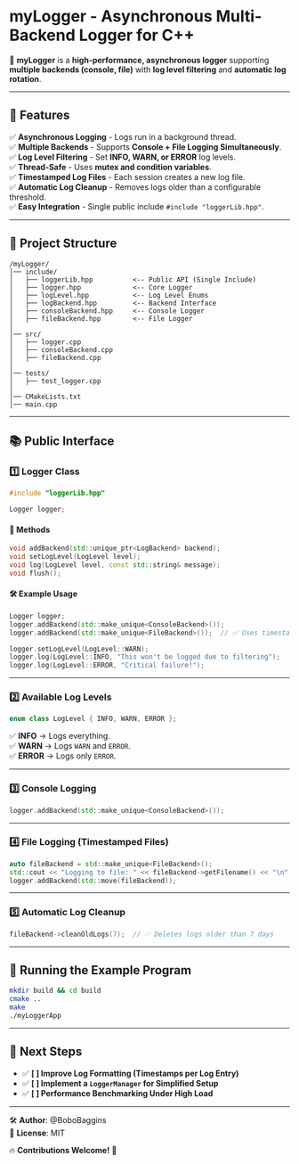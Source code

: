 # myLogger - Asynchronous Multi-Backend Logger for C++

🚀 **myLogger** is a **high-performance, asynchronous logger** supporting **multiple backends (console, file)** with **log level filtering** and **automatic log rotation**.

---

## 📌 Features

✅ **Asynchronous Logging** - Logs run in a background thread.  
✅ **Multiple Backends** - Supports **Console + File Logging Simultaneously**.  
✅ **Log Level Filtering** - Set **INFO, WARN, or ERROR** log levels.  
✅ **Thread-Safe** - Uses **mutex and condition variables**.  
✅ **Timestamped Log Files** - Each session creates a new log file.  
✅ **Automatic Log Cleanup** - Removes logs older than a configurable threshold.  
✅ **Easy Integration** - Single public include `#include "loggerLib.hpp"`.

---

## 📂 Project Structure
```
/myLogger/
│── include/
│   ├── loggerLib.hpp          <-- Public API (Single Include)
│   ├── logger.hpp             <-- Core Logger
│   ├── logLevel.hpp           <-- Log Level Enums
│   ├── logBackend.hpp         <-- Backend Interface
│   ├── consoleBackend.hpp     <-- Console Logger
│   ├── fileBackend.hpp        <-- File Logger
│
│── src/
│   ├── logger.cpp
│   ├── consoleBackend.cpp
│   ├── fileBackend.cpp
│
│── tests/
│   ├── test_logger.cpp
│
│── CMakeLists.txt
│── main.cpp
```

---

## 📚 Public Interface
### 1️⃣ Logger Class
```cpp
#include "loggerLib.hpp"

Logger logger;
```
#### 📝 Methods
```cpp
void addBackend(std::unique_ptr<LogBackend> backend);
void setLogLevel(LogLevel level);
void log(LogLevel level, const std::string& message);
void flush();
```

#### 🛠 Example Usage
```cpp
Logger logger;
logger.addBackend(std::make_unique<ConsoleBackend>());
logger.addBackend(std::make_unique<FileBackend>());  // ✅ Uses timestamped filename

logger.setLogLevel(LogLevel::WARN);
logger.log(LogLevel::INFO, "This won't be logged due to filtering");
logger.log(LogLevel::ERROR, "Critical failure!");
```

---

### 2️⃣ Available Log Levels
```cpp
enum class LogLevel { INFO, WARN, ERROR };
```
✅ **INFO** → Logs everything.  
✅ **WARN** → Logs `WARN` and `ERROR`.  
✅ **ERROR** → Logs only `ERROR`.

---

### 3️⃣ Console Logging
```cpp
logger.addBackend(std::make_unique<ConsoleBackend>());
```

---

### 4️⃣ File Logging (Timestamped Files)
```cpp
auto fileBackend = std::make_unique<FileBackend>();
std::cout << "Logging to file: " << fileBackend->getFilename() << "\n";
logger.addBackend(std::move(fileBackend));
```

---

### 5️⃣ Automatic Log Cleanup
```cpp
fileBackend->cleanOldLogs(7);  // ✅ Deletes logs older than 7 days
```

---

## 🚀 Running the Example Program
```sh
mkdir build && cd build
cmake ..
make
./myLoggerApp
```

---

## 📌 Next Steps
- ✅ **[ ] Improve Log Formatting (Timestamps per Log Entry)**
- ✅ **[ ] Implement a `LoggerManager` for Simplified Setup**
- ✅ **[ ] Performance Benchmarking Under High Load**

---

🛠 **Author**: @BoboBaggins  
👤 **License**: MIT

🔥 **Contributions Welcome!** 🚀

